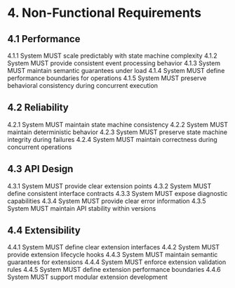 # 4. Non-Functional Requirements

## 4.1 Performance

4.1.1 System MUST scale predictably with state machine complexity
4.1.2 System MUST provide consistent event processing behavior
4.1.3 System MUST maintain semantic guarantees under load
4.1.4 System MUST define performance boundaries for operations
4.1.5 System MUST preserve behavioral consistency during concurrent execution

## 4.2 Reliability

4.2.1 System MUST maintain state machine consistency
4.2.2 System MUST maintain deterministic behavior
4.2.3 System MUST preserve state machine integrity during failures
4.2.4 System MUST maintain correctness during concurrent operations

## 4.3 API Design

4.3.1 System MUST provide clear extension points
4.3.2 System MUST define consistent interface contracts
4.3.3 System MUST expose diagnostic capabilities
4.3.4 System MUST provide clear error information
4.3.5 System MUST maintain API stability within versions

## 4.4 Extensibility

4.4.1 System MUST define clear extension interfaces
4.4.2 System MUST provide extension lifecycle hooks
4.4.3 System MUST maintain semantic guarantees for extensions
4.4.4 System MUST enforce extension validation rules
4.4.5 System MUST define extension performance boundaries
4.4.6 System MUST support modular extension development
